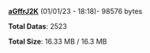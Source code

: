 [**aGffrJ2K**](/data/aGffrJ2K.txt) (01/01/23 - 18:18)- 98576 bytes

**Total Datas**: 2523

**Total Size**: 16.33 MB / 16.3 MB